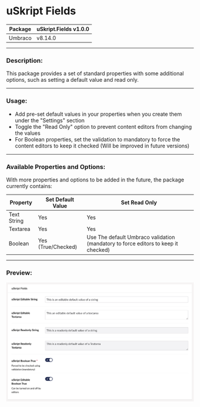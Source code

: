 # uSkript Fields

|Package|uSkript.Fields v1.0.0
|-----------------|-----------------
|Umbraco|v8.14.0

---

### Description:
This package provides a set of standard properties with some additional options, such as setting a default value and read only.

---

### Usage:
- Add pre-set default values in your properties when you create them under the "Settings" section
- Toggle the "Read Only" option to prevent content editors from changing the values
- For Boolean properties, set the validation to mandatory to force the content editors to keep it checked (Will be improved in future versions)

---

### Available Properties and Options:

With more properties and options to be added in the future, the package currently contains:

|Property|Set Default Value|Set Read Only
|-----------------|-----------------|-----------------
|Text String|Yes|Yes
|Textarea|Yes|Yes
|Boolean|Yes (True/Checked)|Use The default Umbraco validation (mandatory to force editors to keep it checked)

---

### Preview:
![Preview](https://raw.githubusercontent.com/uSkript/uSkript.Fields/Master/App_Plugins/uSkript.Fields/img/uskript.fields.preview.png)